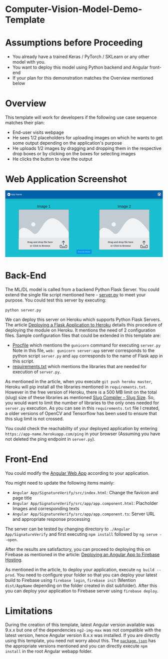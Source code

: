 # Computer-Vision-Model-Demo-Template

# Assumptions before Proceeding

* You already have a trained Keras / PyTorch / SKLearn or any other model with you.
* You want to deploy this model using Python backend and Angular front-end
* If your plan for this demonstration matches the Overview mentioned below

# Overview

This template will work for developers if the following use case sequence matches their plan:

* End-user visits webpage
* He sees 1/2 placeholders for uploading images on which he wants to get some output depending on the application's purpose
* He uploads 1/2 images by dragging and dropping them in the respective drop boxes or by clicking on the boxes for selecting images
* He clicks the button to view the output

# Web Application Screenshot

<img src="README_Images/Screenshot.png" />

# Back-End

The ML/DL model is called from a backend Python Flask Server. You could extend the single file script mentioned here - [server.py](https://github.com/kartik2112/Computer-Vision-Model-Demo-Template/blob/master/server.py) to meet your purpose. You could test this server by executing:

`python server.py`

We can deploy this server on Heroku which supports Python Flask Servers. The article [Deploying a Flask Application to Heroku](https://stackabuse.com/deploying-a-flask-application-to-heroku/) details this procedure of deploying the module on Heroku. It mentions the need of 2 configuration files. Sample configuration files that could be extended in this template are: 

* [Procfile](https://github.com/kartik2112/Computer-Vision-Model-Demo-Template/blob/master/Procfile) which mentions the `gunicorn` command for executing `server.py` Note in this file, 
  `web: gunicorn server:app` server corresponds to the python script `server.py` and `app` corresponds to the name of Flask app in this script.
* [requirements.txt](https://github.com/kartik2112/Computer-Vision-Model-Demo-Template/blob/master/requirements.txt) which mentions the libraries that are needed for execution of `server.py`.

As mentioned in the article, when you execute `git push heroku master`, Heroku will pip install all the libraries mentioned in `requirements.txt`. However in the free version of Heroku, there is a 500 MB limit on the total (slug) size of these libraries as mentioned [Slug Compiler - Slug Size](https://devcenter.heroku.com/articles/slug-compiler#slug-size). So, you would want to limit the number of libraries to the only ones needed for `server.py` execution. As you can see in this `requirements.txt` file I created, a older versions of OpenCV and Tensorflow has been used to ensure that this slug limit is not crossed. 

You could check the reachability of your deployed application by entering `https://app-name.herokuapp.com/ping` in your browser (Assuming you have not deleted the ping endpoint in `server.py`).

# Front-End

You could modify the [Angular Web App](https://github.com/kartik2112/Computer-Vision-Model-Demo-Template/tree/master/Angular%20App/SignatureVerify) according to your application. 

You might need to update the following items mainly:

* `Angular App/SignatureVerify/src/index.html`: Change the favicon and page title
* `Angular App/SignatureVerify/src/app/app.component.html`: Placholder Images and corresponding texts
* `Angular App/SignatureVerify/src/app/app.component.ts`: Server URL and appropriate response processing

The server can be tested by changing directory to `./Angular App/SignatureVerify` and first executing `npm install` followed by `ng serve --open`.

After the results are satisfactory, you can proceed to deploying this on Firebase as mentioned in the article: [Deploying an Angular App to Firebase Hosting](https://alligator.io/angular/deploying-angular-app-to-firebase/). 

As mentioned in the article, to deploy your application, execute `ng build --prod`. You need to configure your folder so that you can deploy your latest build to Firebase using `firebase login`, `firebase init` (Mention `dist/AppName` depending on the folder created in dist subfolder). After this you can deploy your application to Firebase server using `firebase deploy`.

# Limitations

During the creation of this template, latest Angular version available was 9.x.x but one of the dependencies `ng2-img-max` was not compatible with the latest version, hence Angular version 8.x.x was installed. If you are directly using this template, you need not worry about this. The [`package.json`](https://github.com/kartik2112/Computer-Vision-Model-Demo-Template/blob/master/Angular%20App/SignatureVerify/package.json) has the appropriate versions mentioned and you can directly execute `npm install` in the root Angular webapp folder.
